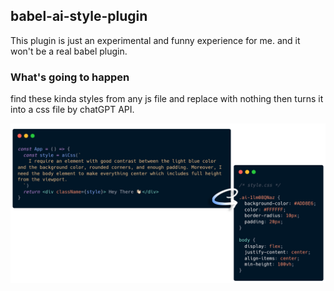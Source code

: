 ## babel-ai-style-plugin

This plugin is just an experimental and funny experience for me. and it won't be a real babel plugin.


### What's going to happen

find these kinda styles from any js file and replace with nothing then turns it into a css file by chatGPT API.

![image](./client/doc.png)


